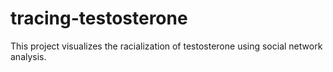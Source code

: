 # tracing-testosterone
This project visualizes the racialization of testosterone using social network analysis.
